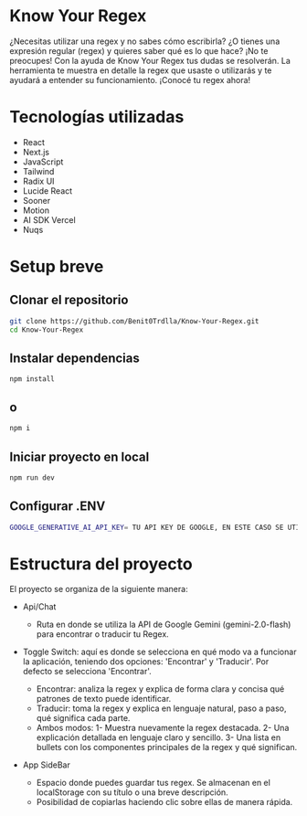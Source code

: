 # Know Your Regex

¿Necesitas utilizar una regex y no sabes cómo escribirla? ¿O tienes una expresión regular (regex) y quieres saber qué es lo que hace? ¡No te preocupes! Con la ayuda de Know Your Regex tus dudas se resolverán. La herramienta te muestra en detalle la regex que usaste o utilizarás y te ayudará a entender su funcionamiento. ¡Conocé tu regex ahora!

# Tecnologías utilizadas

- React
- Next.js
- JavaScript
- Tailwind
- Radix UI
- Lucide React
- Sooner
- Motion
- AI SDK Vercel
- Nuqs

# Setup breve

## Clonar el repositorio
```bash
git clone https://github.com/Benit0Trdlla/Know-Your-Regex.git
cd Know-Your-Regex
```
## Instalar dependencias
```bask
npm install
```
## o
```bash
npm i
```
## Iniciar proyecto en local
```bash
npm run dev
```

## Configurar .ENV
```bash
GOOGLE_GENERATIVE_AI_API_KEY= TU API KEY DE GOOGLE, EN ESTE CASO SE UTILIZA GEMINI-2.0-FLASH. 
```

# Estructura del proyecto

El proyecto se organiza de la siguiente manera:

- Api/Chat
    - Ruta en donde se utiliza la API de Google Gemini (gemini-2.0-flash) para encontrar o traducir tu Regex.

- Toggle Switch: aquí es donde se selecciona en qué modo va a funcionar la aplicación, teniendo dos opciones: 'Encontrar' y 'Traducir'. Por defecto se selecciona 'Encontrar'. 
    - Encontrar: analiza la regex y explica de forma clara y concisa qué patrones de texto puede identificar.
    - Traducir: toma la regex y explica en lenguaje natural, paso a paso, qué significa cada parte.
    - Ambos modos:
      1- Muestra nuevamente la regex destacada.
      2- Una explicación detallada en lenguaje claro y sencillo.
      3- Una lista en bullets con los componentes principales de la regex y qué significan.
      
- App SideBar
    - Espacio donde puedes guardar tus regex. Se almacenan en el localStorage con su título o una breve descripción.
    - Posibilidad de copiarlas haciendo clic sobre ellas de manera rápida.

